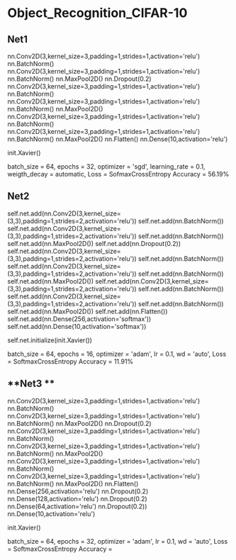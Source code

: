 # Object_Recognition_CIFAR-10

## **Net1**     
nn.Conv2D(3,kernel_size=3,padding=1,strides=1,activation='relu')
nn.BatchNorm()
nn.Conv2D(3,kernel_size=3,padding=1,strides=1,activation='relu')
nn.BatchNorm()
nn.MaxPool2D()
nn.Dropout(0.2)
nn.Conv2D(3,kernel_size=3,padding=1,strides=1,activation='relu')
nn.BatchNorm()
nn.Conv2D(3,kernel_size=3,padding=1,strides=1,activation='relu')
nn.BatchNorm()
nn.MaxPool2D()
nn.Conv2D(3,kernel_size=3,padding=1,strides=1,activation='relu')
nn.BatchNorm()
nn.Conv2D(3,kernel_size=3,padding=1,strides=1,activation='relu')
nn.BatchNorm()
nn.MaxPool2D()
nn.Flatten()
nn.Dense(10,activation='relu')

init.Xavier()

batch_size = 64,  epochs = 32, optimizer = 'sgd', learning_rate = 0.1, weigth_decay = automatic, Loss = SofmaxCrossEntropy
Accuracy = 56.19%

## **Net2**
self.net.add(nn.Conv2D(3,kernel_size=(3,3),padding=1,strides=2,activation='relu'))
self.net.add(nn.BatchNorm())
self.net.add(nn.Conv2D(3,kernel_size=(3,3),padding=1,strides=2,activation='relu'))
self.net.add(nn.BatchNorm())
self.net.add(nn.MaxPool2D())
self.net.add(nn.Dropout(0.2))
self.net.add(nn.Conv2D(3,kernel_size=(3,3),padding=1,strides=2,activation='relu'))
self.net.add(nn.BatchNorm())
self.net.add(nn.Conv2D(3,kernel_size=(3,3),padding=1,strides=2,activation='relu'))
self.net.add(nn.BatchNorm())
self.net.add(nn.MaxPool2D())
self.net.add(nn.Conv2D(3,kernel_size=(3,3),padding=1,strides=2,activation='relu'))
self.net.add(nn.BatchNorm())
self.net.add(nn.Conv2D(3,kernel_size=(3,3),padding=1,strides=2,activation='relu'))
self.net.add(nn.BatchNorm())
self.net.add(nn.MaxPool2D())
self.net.add(nn.Flatten())
self.net.add(nn.Dense(256,activation='softmax'))
self.net.add(nn.Dense(10,activation='softmax'))

self.net.initialize(init.Xavier())

batch_size = 64, epochs = 16, optimizer = 'adam', lr = 0.1, wd = 'auto', Loss = SoftmaxCrossEntropy
Accuracy = 11.91%

## **Net3 **
nn.Conv2D(3,kernel_size=3,padding=1,strides=1,activation='relu')
nn.BatchNorm()
nn.Conv2D(3,kernel_size=3,padding=1,strides=1,activation='relu')
nn.BatchNorm()
nn.MaxPool2D()
nn.Dropout(0.2)
nn.Conv2D(3,kernel_size=3,padding=1,strides=1,activation='relu')
nn.BatchNorm()
nn.Conv2D(3,kernel_size=3,padding=1,strides=1,activation='relu')
nn.BatchNorm()
nn.MaxPool2D()
nn.Conv2D(3,kernel_size=3,padding=1,strides=1,activation='relu')
nn.BatchNorm()
nn.Conv2D(3,kernel_size=3,padding=1,strides=1,activation='relu')
nn.BatchNorm()
nn.MaxPool2D()
nn.Flatten()
nn.Dense(256,activation='relu')
nn.Dropout(0.2)
nn.Dense(128,activation='relu')
nn.Dropout(0.2)
nn.Dense(64,activation='relu')
nn.Dropout(0.2))
nn.Dense(10,activation='relu')

init.Xavier()

batch_size = 64, epochs = 32, optimizer = 'adam', lr = 0.1, wd = 'auto', Loss = SoftmaxCrossEntropy
Accuracy = 